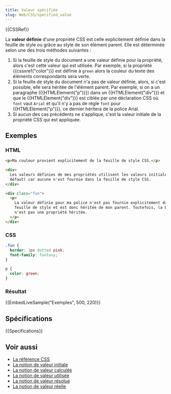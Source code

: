 ```yaml
---
title: Valeur spécifiée
slug: Web/CSS/specified_value
---
```


{{CSSRef}}

La **valeur définie** d'une propriété CSS est celle explicitement définie dans la feuille de style ou grâce au style de son élément parent. Elle est déterminée selon une des trois méthodes suivantes :

1. Si la feuille de style du document a une valeur définie pour la propriété, alors c'est cette valeur qui est utilisée. Par exemple, si la propriété {{cssxref("color")}} est définie à `green` alors la couleur du texte des éléments correspondants sera verte.
2. Si la feuille de style du document n'a pas de valeur définie, alors, si c'est possible, elle sera héritée de l'élément parent. Par exemple, si on a un paragraphe ({{HTMLElement("p")}}) dans un {{HTMLElement("div")}} et que le {{HTMLElement("div")}} est ciblée par une déclaration CSS où `font` vaut `Arial` et qu'il n'y a pas de règle `font` pour {{HTMLElement("p")}}, ce dernier héritera de la police Arial.
3. Si aucun des cas précédents ne s'applique, c'est la valeur initiale de la propriété CSS qui est appliquée.

## Exemples

### HTML

```html
<p>Ma couleur provient explicitement de la feuille de style CSS.</p>

<div>
  Les valeurs définies de mes propriétés utilisent les valeurs initiales (par
  défaut) car aucune n'est fournie dans la feuille de style CSS.
</div>

<div class="fun">
  <p>
    La valeur définie pour ma police n'est pas fournie explicitement dans la
    feuille de style et est donc héritée de mon parent. Toutefois, la bordure
    n'est pas une propriété héritée.
  </p>
</div>
```

### CSS

```css
.fun {
  border: 1px dotted pink;
  font-family: fantasy;
}

p {
  color: green;
}
```

### Résultat

{{EmbedLiveSample("Exemples", 500, 220)}}

## Spécifications

{{Specifications}}

## Voir aussi

- [La référence CSS](/fr/docs/Web/CSS/Reference)
- [La notion de valeur initiale](/fr/docs/Web/CSS/Valeur_initiale)
- [La notion de valeur calculée](/fr/docs/Web/CSS/Valeur_calculée)
- [La notion de valeur utilisée](/fr/docs/Web/CSS/Valeur_utilisée)
- [La notion de valeur résolue](/fr/docs/Web/CSS/valeur_résolue)
- [La notion de valeur réelle](/fr/docs/Web/CSS/valeur_reelle)
